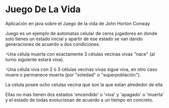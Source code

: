 Juego De La Vida
=============

Aplicación en java sobre el Juego de la vida de John Horton Conway

Juego es un ejemplo de automatas celular de ceros jugadores en donde solo tienes un estado inicial y apartir de ese estado se van dando generaciones 
de acuerdo a dos condiciones:

-Una célula muerta con exactamente 3 células vecinas vivas "nace" (al turno siguiente estará viva).

-Una célula viva con 2 ó 3 células vecinas vivas sigue viva, en otro caso muere o permanece muerta (por "soledad" o "superpoblación").

La celula posee ocho celulas vecina que son la que estan alrededor de ella

Ellas no mas tienen dos estados 'encendido' o 'viva' y 'apagado' o 'muerta' y el estado de todas evolucionan de acuerdo
a un tiempo en concreto.


